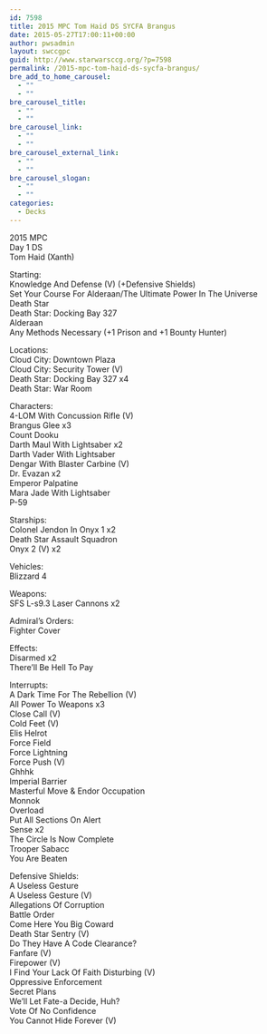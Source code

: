 ```yaml
---
id: 7598
title: 2015 MPC Tom Haid DS SYCFA Brangus
date: 2015-05-27T17:00:11+00:00
author: pwsadmin
layout: swccgpc
guid: http://www.starwarsccg.org/?p=7598
permalink: /2015-mpc-tom-haid-ds-sycfa-brangus/
bre_add_to_home_carousel:
  - ""
  - ""
bre_carousel_title:
  - ""
  - ""
bre_carousel_link:
  - ""
  - ""
bre_carousel_external_link:
  - ""
  - ""
bre_carousel_slogan:
  - ""
  - ""
categories:
  - Decks
---
```

2015 MPC  
Day 1 DS  
Tom Haid (Xanth)

Starting:  
Knowledge And Defense (V) (+Defensive Shields)  
Set Your Course For Alderaan/The Ultimate Power In The Universe  
Death Star  
Death Star: Docking Bay 327  
Alderaan  
Any Methods Necessary (+1 Prison and +1 Bounty Hunter)

Locations:  
Cloud City: Downtown Plaza  
Cloud City: Security Tower (V)  
Death Star: Docking Bay 327 x4  
Death Star: War Room

Characters:  
4-LOM With Concussion Rifle (V)  
Brangus Glee x3  
Count Dooku  
Darth Maul With Lightsaber x2  
Darth Vader With Lightsaber  
Dengar With Blaster Carbine (V)  
Dr. Evazan x2  
Emperor Palpatine  
Mara Jade With Lightsaber  
P-59

Starships:  
Colonel Jendon In Onyx 1 x2  
Death Star Assault Squadron  
Onyx 2 (V) x2

Vehicles:  
Blizzard 4

Weapons:  
SFS L-s9.3 Laser Cannons x2

Admiral&#8217;s Orders:  
Fighter Cover

Effects:  
Disarmed x2  
There&#8217;ll Be Hell To Pay

Interrupts:  
A Dark Time For The Rebellion (V)  
All Power To Weapons x3  
Close Call (V)  
Cold Feet (V)  
Elis Helrot  
Force Field  
Force Lightning  
Force Push (V)  
Ghhhk  
Imperial Barrier  
Masterful Move & Endor Occupation  
Monnok  
Overload  
Put All Sections On Alert  
Sense x2  
The Circle Is Now Complete  
Trooper Sabacc  
You Are Beaten

Defensive Shields:  
A Useless Gesture  
A Useless Gesture (V)  
Allegations Of Corruption  
Battle Order  
Come Here You Big Coward  
Death Star Sentry (V)  
Do They Have A Code Clearance?  
Fanfare (V)  
Firepower (V)  
I Find Your Lack Of Faith Disturbing (V)  
Oppressive Enforcement  
Secret Plans  
We&#8217;ll Let Fate-a Decide, Huh?  
Vote Of No Confidence  
You Cannot Hide Forever (V)